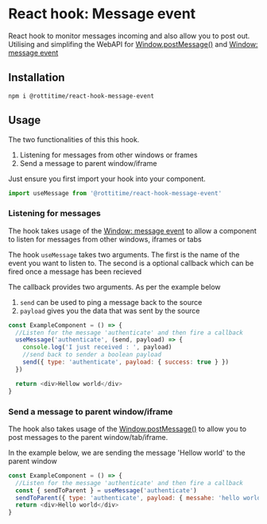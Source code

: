 # React hook: Message event

React hook to monitor messages incoming and also allow you to post out.
Utilising and simplifing the WebAPI for [Window.postMessage()](https://developer.mozilla.org/en-US/docs/Web/API/Window/postMessage) and [Window: message event](https://developer.mozilla.org/en-US/docs/Web/API/Window/message_event)

## Installation

```
npm i @rottitime/react-hook-message-event
```

## Usage

The two functionalities of this this hook.

1. Listening for messages from other windows or frames
2. Send a message to parent window/iframe

Just ensure you first import your hook into your component.

```js
import useMessage from '@rottitime/react-hook-message-event'
```

### Listening for messages

The hook takes usage of the [Window: message event](https://developer.mozilla.org/en-US/docs/Web/API/Window/message_event) to allow a component to listen for messages from other windows, iframes or tabs

The hook `useMessage` takes two arguments. The first is the name of the event you want to listen to. The second is a optional callback which can be fired once a message has been recieved

The callback provides two arguments. As per the example below

1. `send` can be used to ping a message back to the source
2. `payload` gives you the data that was sent by the source

```js
const ExampleComponent = () => {
  //Listen for the message 'authenticate' and then fire a callback
  useMessage('authenticate', (send, payload) => {
    console.log('I just received : ', payload)
    //send back to sender a boolean payload
    send({ type: 'authenticate', payload: { success: true } })
  })

  return <div>Hellow world</div>
}
```

### Send a message to parent window/iframe

The hook also takes usage of the [Window.postMessage()](https://developer.mozilla.org/en-US/docs/Web/API/Window/postMessage) to allow you to post messages to the parent window/tab/iframe.

In the example below, we are sending the message 'Hellow world' to the parent window

```js
const ExampleComponent = () => {
  //Listen for the message 'authenticate' and then fire a callback
  const { sendToParent } = useMessage('authenticate')
  sendToParent({ type: 'authenticate', payload: { messahe: 'hello world' } })
  return <div>Hello world</div>
}
```
